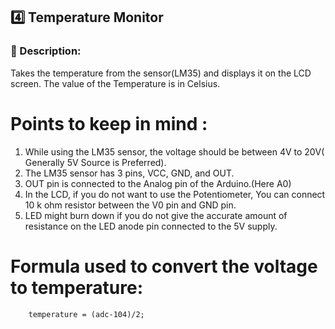 ## 4️⃣  Temperature Monitor

### 📝 Description:
Takes the temperature from the sensor(LM35) and displays it on the LCD screen.
The value of the Temperature is in  Celsius.

# Points to keep in mind :

1. While using the LM35 sensor, the voltage should be between 4V to 20V( Generally 5V Source is Preferred).
2. The LM35 sensor has 3 pins, VCC, GND, and OUT.
3. OUT pin is connected to the Analog pin of the Arduino.(Here A0)
4. In the LCD, if you do not want to use the Potentiometer, You can connect 10 k ohm resistor between the V0 pin and GND pin.
5. LED might burn down if you do not give the accurate amount of resistance on the LED anode pin connected to the 5V supply.


# Formula used to convert the voltage to temperature:
```terminal
    temperature = (adc-104)/2;
```
